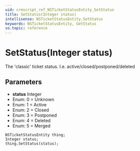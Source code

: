 ```yaml
---
uid: crmscript_ref_NSTicketStatusEntity_SetStatus
title: SetStatus(Integer status)
intellisense: NSTicketStatusEntity.SetStatus
keywords: NSTicketStatusEntity, GetStatus
so.topic: reference
---
```


# SetStatus(Integer status)

The &apos;classic&apos; ticket status. I.e. active/closed/postponed/deleted

## Parameters

* **status** Integer
* Enum: 0 = Unknown
* Enum: 1 = Active
* Enum: 2 = Closed
* Enum: 3 = Postponed
* Enum: 4 = Deleted
* Enum: 5 = Merged

```crmscript
NSTicketStatusEntity thing;
Integer status;
thing.SetStatus(status);
```

